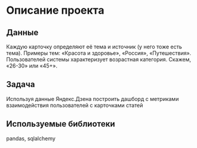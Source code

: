 # Описание проекта
## Данные
Каждую карточку определяют её тема и источник (у него тоже есть тема). Примеры тем: «Красота и здоровье», «Россия», «Путешествия».
Пользователей системы характеризует возрастная категория. Скажем, «26-30» или «45+».
## Задача
Используя данные Яндекс.Дзена построить дашборд с метриками взаимодействия пользователей с карточками статей
## Используемые библиотеки
pandas, sqlalchemy
